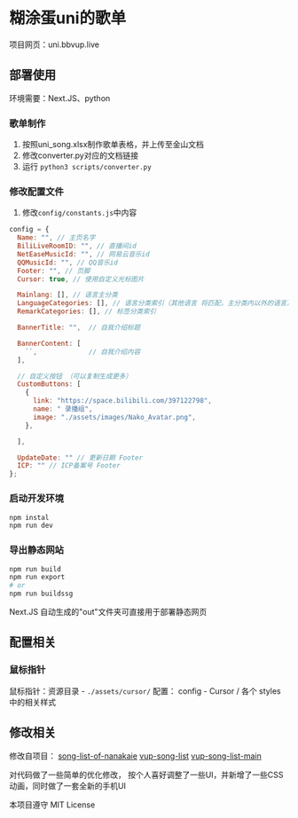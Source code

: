 # 糊涂蛋uni的歌单
项目网页：uni.bbvup.live

## 部署使用

环境需要：Next.JS、python

### 歌单制作

1. 按照uni_song.xlsx制作歌单表格，并上传至金山文档
2. 修改converter.py对应的文档链接
3. 运行 `python3 scripts/converter.py`

### 修改配置文件

1. 修改`config/constants.js`中内容

```js
config = {
  Name: "", // 主页名字
  BiliLiveRoomID: "", // 直播间id
  NetEaseMusicId: "", // 网易云音乐id
  QQMusicId: "", // QQ音乐id
  Footer: "", // 页脚
  Cursor: true, // 使用自定义光标图片

  Mainlang: [], // 语言主分类
  LanguageCategories: [], // 语言分类索引（其他语言 将匹配，主分类内以外的语言）
  RemarkCategories: [], // 标签分类索引

  BannerTitle: "",  // 自我介绍标题

  BannerContent: [
    ``,             // 自我介绍内容
  ],

  // 自定义按钮 （可以复制生成更多）
  CustomButtons: [
    {
      link: "https://space.bilibili.com/397122798",
      name: " 录播组",
      image: "./assets/images/Nako_Avatar.png",
    },

  ],

  UpdateDate: "" // 更新日期 Footer
  ICP: "" // ICP备案号 Footer
};

```

### 启动开发环境

```bash
npm instal
npm run dev
```

### 导出静态网站

```bash
npm run build
npm run export
# or
npm run buildssg
```

Next.JS 自动生成的"out"文件夹可直接用于部署静态网页

## 配置相关

### 鼠标指针

鼠标指针：资源目录 - `./assets/cursor/` 
配置： config - Cursor  / 各个 styles 中的相关样式

## 修改相关

修改自项目：
[song-list-of-nanakaie](https://github.com/alan314m/song-list-of-nanakaie)
[vup-song-list](https://github.com/Akegarasu/vup-song-list)
[vup-song-list-main](https://github.com/Rndlab/vup-song-list-main)

对代码做了一些简单的优化修改，
按个人喜好调整了一些UI，并新增了一些CSS动画，同时做了一套全新的手机UI

本项目遵守 MIT License

